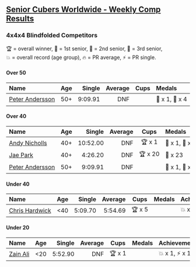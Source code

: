 <style>table {white-space: nowrap;}</style>

## [Senior Cubers Worldwide - Weekly Comp Results](/scw-comp/results/)
### 4x4x4 Blindfolded Competitors

<span style="white-space: nowrap;">🏆 = overall winner</span>, <span style="white-space: nowrap;">🥇 = 1st senior</span>, <span style="white-space: nowrap;">🥈 = 2nd senior</span>, <span style="white-space: nowrap;">🥉 = 3rd senior</span>, <span style="white-space: nowrap;">💥 = overall record (age group)</span>, <span style="white-space: nowrap;">🔥 = PR average</span>, <span style="white-space: nowrap;">⚡ = PR single</span>.

#### Over 50

| Name | Age | Single | Average | Cups | Medals | Achievements |
| :-- | :--: | --: | --: | :--: | :-- | :-- |
| [Peter Andersson](../../persons/peter_andersson/444bf.md) | 50+ | 9:09.91 | DNF |  | 🥇 x 1, 🥈 x 4 | 💥 x 4, ⚡ x 4 |

#### Over 40

| Name | Age | Single | Average | Cups | Medals | Achievements |
| :-- | :--: | --: | --: | :--: | :-- | :-- |
| [Andy Nicholls](../../persons/andy_nicholls/444bf.md) | 40+ | 10:52.00 | DNF | 🏆 x 1 | 🥇 x 1, 🥈 x 5 | ⚡ x 1 |
| [Jae Park](../../persons/jae_park/444bf.md) | 40+ | 4:26.20 | DNF | 🏆 x 20 | 🥇 x 23 | 💥 x 8, ⚡ x 8 |
| [Peter Andersson](../../persons/peter_andersson/444bf.md) | 50+ | 9:09.91 | DNF |  | 🥇 x 1, 🥈 x 4 | 💥 x 4, ⚡ x 4 |

#### Under 40

| Name | Age | Single | Average | Cups | Medals | Achievements |
| :-- | :--: | --: | --: | :--: | :-- | :-- |
| [Chris Hardwick](../../persons/chris_hardwick/444bf.md) | <40 | 5:09.70 | 5:54.69 | 🏆 x 5 |  | 💥 x 4, 🔥 x 3, ⚡ x 7 |

#### Under 20

| Name | Age | Single | Average | Cups | Medals | Achievements |
| :-- | :--: | --: | --: | :--: | :-- | :-- |
| [Zain Ali](../../persons/zain_ali/444bf.md) | <20 | 5:52.90 | DNF | 🏆 x 1 |  | 💥 x 1, ⚡ x 1 |


<!-- Global site tag (gtag.js) - Google Analytics -->
<script async src="https://www.googletagmanager.com/gtag/js?id=UA-86348435-3"></script>
<script>window.dataLayer = window.dataLayer || []; function gtag() {dataLayer.push(arguments);} gtag('js', new Date()); gtag('config', 'UA-86348435-3');</script>
